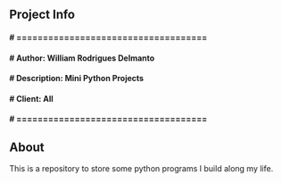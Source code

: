 ## Project Info
#### # ====================================
#### # Author:		William Rodrigues Delmanto
#### # Description:	Mini Python Projects
#### # Client:		All
#### # ====================================

## About
This is a repository to store some python programs I build along my life.
